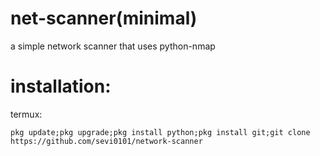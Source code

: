 # net-scanner(minimal)
a simple network scanner that
uses python-nmap

# installation:

termux:
````
pkg update;pkg upgrade;pkg install python;pkg install git;git clone https://github.com/sevi0101/network-scanner
````
